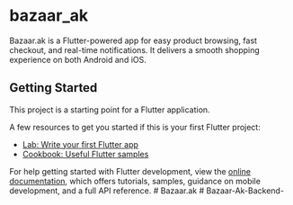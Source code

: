 # bazaar_ak

Bazaar.ak is a Flutter-powered app for easy product browsing, fast checkout, and real-time notifications. It delivers a smooth shopping experience on both Android and iOS.

## Getting Started

This project is a starting point for a Flutter application.

A few resources to get you started if this is your first Flutter project:

- [Lab: Write your first Flutter app](https://docs.flutter.dev/get-started/codelab)
- [Cookbook: Useful Flutter samples](https://docs.flutter.dev/cookbook)

For help getting started with Flutter development, view the
[online documentation](https://docs.flutter.dev/), which offers tutorials,
samples, guidance on mobile development, and a full API reference.
#   B a z a a r . a k  
 #   B a z a a r - A k - B a c k e n d -  
 
